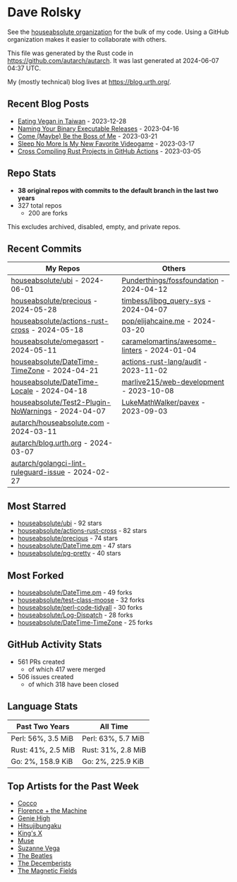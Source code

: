 
# Dave Rolsky

See the [houseabsolute organization](https://github.com/houseabsolute) for the
bulk of my code. Using a GitHub organization makes it easier to collaborate
with others.

This file was generated by the Rust code in
https://github.com/autarch/autarch. It was last generated at 2024-06-07 04:37 UTC.

My (mostly technical) blog lives at https://blog.urth.org/.

## Recent Blog Posts

- [Eating Vegan in Taiwan](https://blog.urth.org/2023/12/28/eating-vegan-in-taiwan/) - 2023-12-28
- [Naming Your Binary Executable Releases](https://blog.urth.org/2023/04/16/naming-your-binary-executable-releases/) - 2023-04-16
- [Come (Maybe) Be the Boss of Me](https://blog.urth.org/2023/03/21/come-maybe-be-the-boss-of-me/) - 2023-03-21
- [Sleep No More Is My New Favorite Videogame](https://blog.urth.org/2023/03/17/sleep-no-more-is-my-new-favorite-videogame/) - 2023-03-17
- [Cross Compiling Rust Projects in GitHub Actions](https://blog.urth.org/2023/03/05/cross-compiling-rust-projects-in-github-actions/) - 2023-03-05


## Repo Stats
- **38 original repos with commits to the default branch in the last two years**
- 327 total repos
  - 200 are forks

This excludes archived, disabled, empty, and private repos.

## Recent Commits
| My Repos | Others |
|----------|--------|
| [houseabsolute/ubi](https://github.com/houseabsolute/ubi) - 2024-06-01              | [Punderthings/fossfoundation](https://github.com/Punderthings/fossfoundation) - 2024-04-12                |
| [houseabsolute/precious](https://github.com/houseabsolute/precious) - 2024-05-28              | [timbess/libpg_query-sys](https://github.com/timbess/libpg_query-sys) - 2024-04-07                |
| [houseabsolute/actions-rust-cross](https://github.com/houseabsolute/actions-rust-cross) - 2024-05-18              | [pop/elijahcaine.me](https://github.com/pop/elijahcaine.me) - 2024-03-20                |
| [houseabsolute/omegasort](https://github.com/houseabsolute/omegasort) - 2024-05-11              | [caramelomartins/awesome-linters](https://github.com/caramelomartins/awesome-linters) - 2024-01-04                |
| [houseabsolute/DateTime-TimeZone](https://github.com/houseabsolute/DateTime-TimeZone) - 2024-04-21              | [actions-rust-lang/audit](https://github.com/actions-rust-lang/audit) - 2023-11-02                |
| [houseabsolute/DateTime-Locale](https://github.com/houseabsolute/DateTime-Locale) - 2024-04-18              | [marlive215/web-development](https://github.com/marlive215/web-development) - 2023-10-08                |
| [houseabsolute/Test2-Plugin-NoWarnings](https://github.com/houseabsolute/Test2-Plugin-NoWarnings) - 2024-04-07              | [LukeMathWalker/pavex](https://github.com/LukeMathWalker/pavex) - 2023-09-03                |
| [autarch/houseabsolute.com](https://github.com/autarch/houseabsolute.com) - 2024-03-11              |                 |
| [autarch/blog.urth.org](https://github.com/autarch/blog.urth.org) - 2024-03-07              |                 |
| [autarch/golangci-lint-ruleguard-issue](https://github.com/autarch/golangci-lint-ruleguard-issue) - 2024-02-27              |                 |


## Most Starred
- [houseabsolute/ubi](https://github.com/houseabsolute/ubi) - 92 stars
- [houseabsolute/actions-rust-cross](https://github.com/houseabsolute/actions-rust-cross) - 82 stars
- [houseabsolute/precious](https://github.com/houseabsolute/precious) - 74 stars
- [houseabsolute/DateTime.pm](https://github.com/houseabsolute/DateTime.pm) - 47 stars
- [houseabsolute/pg-pretty](https://github.com/houseabsolute/pg-pretty) - 40 stars


## Most Forked
- [houseabsolute/DateTime.pm](https://github.com/houseabsolute/DateTime.pm) - 49 forks
- [houseabsolute/test-class-moose](https://github.com/houseabsolute/test-class-moose) - 32 forks
- [houseabsolute/perl-code-tidyall](https://github.com/houseabsolute/perl-code-tidyall) - 30 forks
- [houseabsolute/Log-Dispatch](https://github.com/houseabsolute/Log-Dispatch) - 28 forks
- [houseabsolute/DateTime-TimeZone](https://github.com/houseabsolute/DateTime-TimeZone) - 25 forks


## GitHub Activity Stats
- 561 PRs created
  - of which 417 were merged
- 506 issues created
  - of which 318 have been closed

## Language Stats
| Past Two Years        | All Time                |
|-----------------------|-------------------------|
| Perl: 56%, 3.5 MiB              | Perl: 63%, 5.7 MiB                |
| Rust: 41%, 2.5 MiB              | Rust: 31%, 2.8 MiB                |
| Go: 2%, 158.9 KiB              | Go: 2%, 225.9 KiB                |


## Top Artists for the Past Week
* [Cocco](https://musicbrainz.org/artist/7f28f385-a591-4f66-80ea-a81a0f2abb54)
* [Florence + the Machine](https://musicbrainz.org/artist/5fee3020-513b-48c2-b1f7-4681b01db0c6)
* [Genie High](https://musicbrainz.org/search?query=Genie%20High&amp;type=artist&amp;method=indexed)
* [Hitsujibungaku](https://musicbrainz.org/search?query=Hitsujibungaku&amp;type=artist&amp;method=indexed)
* [King&#39;s X](https://musicbrainz.org/artist/c8f5272e-8a94-4807-9099-70181e92fc46)
* [Muse](https://musicbrainz.org/artist/9c9f1380-2516-4fc9-a3e6-f9f61941d090)
* [Suzanne Vega](https://musicbrainz.org/artist/cf119120-7df5-47d7-9dec-49f8837a4e40)
* [The Beatles](https://musicbrainz.org/artist/b10bbbfc-cf9e-42e0-be17-e2c3e1d2600d)
* [The Decemberists](https://musicbrainz.org/artist/97b1142f-c71e-4971-8736-4a8ceaf6b4c3)
* [The Magnetic Fields](https://musicbrainz.org/artist/3ff72a59-f39d-411d-9f93-2d4a86413013)

